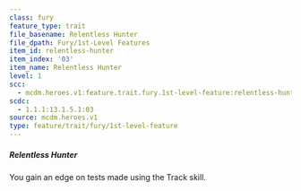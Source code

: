 ```yaml
---
class: fury
feature_type: trait
file_basename: Relentless Hunter
file_dpath: Fury/1st-Level Features
item_id: relentless-hunter
item_index: '03'
item_name: Relentless Hunter
level: 1
scc:
  - mcdm.heroes.v1:feature.trait.fury.1st-level-feature:relentless-hunter
scdc:
  - 1.1.1:13.1.5.1:03
source: mcdm.heroes.v1
type: feature/trait/fury/1st-level-feature
---
```


##### Relentless Hunter

You gain an edge on tests made using the Track skill.
